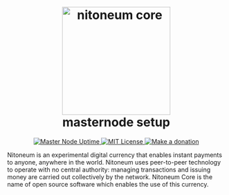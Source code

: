 <h1 align="center">
  <br>
  <a href="https://nitoneum.com"><img src="https://avatars.githubusercontent.com/u/82282006?v=4" alt="nitoneum core" width="250"></a>
  <br>
  masternode setup
  <br>
</h1>
<p align="center">
<a href="https://nitoneum.com/">
  <img alt="Master Node Uptime" title="Master Node Uptime" src="https://img.shields.io/uptimerobot/ratio/7/m788016512-c588ac46f17e954369b914ca">
</a>
<a href="https://github.com/nitoneum/core/blob/main/COPYING">
  <img alt="MIT License" title="MIT License" src="https://img.shields.io/github/license/nitoneum/core">
</a>
<a href="https://github.com/nitoneum/donations#readme">
  <img alt="Make a donation" title="Make a donation" src="https://img.shields.io/badge/%24-donate-orange">
</a>
</p>

Nitoneum is an experimental digital currency that enables instant payments to anyone, anywhere in the world. Nitoneum uses peer-to-peer technology to operate with no central authority: managing transactions and issuing money are carried out collectively by the network. Nitoneum Core is the name of open source software which enables the use of this currency.
